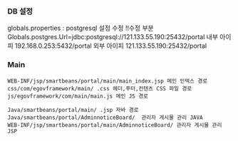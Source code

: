 ### DB 설정
globals.properties : postgresql 설정 수정
!!수정 부분
Globals.postgres.Url=jdbc:postgresql://121.133.55.190:25432/portal 
내부 아이피 192.168.0.253:5432/portal
외부 아이피 121.133.55.190:25432/portal




### Main  
```
WEB-INF/jsp/smartbeans/portal/main/main_index.jsp 메인 인덱스 경로
css/com/egovframework/main/ .css 헤더,푸터,컨텐츠 CSS 파일 경로
js/egovframework/com/main/main.js 메인 JS 경로

Java/smartbeans/portal/main/ .jsp 자바 경로
Java/smartbeans/portal/AdminnoticeBoard/  관리자 게시물 관리 JAVA
WEB-INF/jsp/smartbeans/portal/main/AdminnoticeBoard/ 관리자 게시물 관리 JSP 

```